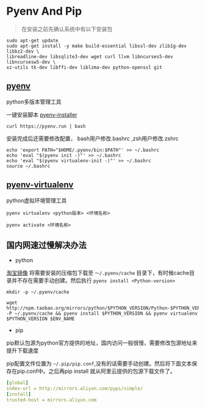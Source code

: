 # Pyenv And Pip

> 在安装之前先确认系统中有以下安装包

```
sudo apt-get update
sudo apt-get install -y make build-essential libssl-dev zlib1g-dev libbz2-dev \
libreadline-dev libsqlite3-dev wget curl llvm libncurses5-dev libncursesw5-dev \
xz-utils tk-dev libffi-dev liblzma-dev python-openssl git

```

## [pyenv](https://github.com/pyenv/pyenv) 

python多版本管理工具

一键安装脚本 [pyenv-installer](https://github.com/pyenv/pyenv-installer)

```shell
curl https://pyenv.run | bash
```

安装完成后还需要修改配置， bash用户修改.bashrc ,zsh用户修改.zshrc
```shell
echo 'export PATH="$HOME/.pyenv/bin:$PATH"' >> ~/.bashrc
echo 'eval "$(pyenv init -)"' >> ~/.bashrc
echo 'eval "$(pyenv virtualenv-init -)"' >> ~/.bashrc
source ~/.bashrc
```

## [pyenv-virtualenv](https://github.com/pyenv/pyenv-virtualenv)

python虚拟环境管理工具

```shell
pyenv virtualenv <python版本> <环境名称>

pyenv activate <环境名称>
```


## 国内网速过慢解决办法

- python

[淘宝镜像](http://npm.taobao.org/mirrors/python)
将需要安装的压缩包下载至 `～/.pyenv/cache` 目录下，有时候cache目录并不存在需要手动创建。然后执行 `pyenv install <Python-version>`

```shell
mkdir -p ~/.pyenv/cache

wget http://npm.taobao.org/mirrors/python/$PYTHON_VERSION/Python-$PYTHON_VERSION.tar.xz -P ~/.pyenv/cache && pyenv install $PYTHON_VERSION && pyenv virtualenv $PYTHON_VERSION $ENV_NAME

```

- pip

pip默认包源为python官方提供的地址，国内访问一般很慢，需要修改包源地址来提升下载速度

pip配置文件位置为 `~/.pip/pip.conf`,没有的话需要手动创建。然后将下面文本保存在pip.conf中。之后再pip install 就从阿里云提供的包源下载文件了。

```yaml
[global]
index-url = http://mirrors.aliyun.com/pypi/simple/
[install]
trusted-host = mirrors.aliyun.com

```





